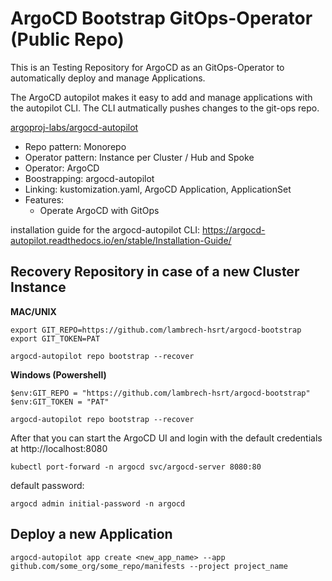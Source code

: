 # ArgoCD Bootstrap GitOps-Operator (Public Repo)

This is an Testing Repository for ArgoCD as an GitOps-Operator to automatically deploy and manage Applications.

The ArgoCD autopilot makes it easy to add and manage applications with the autopilot CLI. The CLI autmatically pushes changes to the git-ops repo.

[argoproj-labs/argocd-autopilot](https://github.com/argoproj-labs/argocd-autopilot)

- Repo pattern: Monorepo
- Operator pattern: Instance per Cluster / Hub and Spoke
- Operator: ArgoCD
- Boostrapping: argocd-autopilot
- Linking: kustomization.yaml, ArgoCD Application, ApplicationSet
- Features:
    - Operate ArgoCD with GitOps

installation guide for the argocd-autopilot CLI: https://argocd-autopilot.readthedocs.io/en/stable/Installation-Guide/

## Recovery Repository in case of a new Cluster Instance

**MAC/UNIX**
```shell
export GIT_REPO=https://github.com/lambrech-hsrt/argocd-bootstrap
export GIT_TOKEN=PAT

argocd-autopilot repo bootstrap --recover
```

**Windows (Powershell)**
```shell
$env:GIT_REPO = "https://github.com/lambrech-hsrt/argocd-bootstrap"
$env:GIT_TOKEN = "PAT"

argocd-autopilot repo bootstrap --recover
```

After that you can start the ArgoCD UI and login with the default credentials at http://localhost:8080
```shell
kubectl port-forward -n argocd svc/argocd-server 8080:80
```

default password:
```shell
argocd admin initial-password -n argocd

```

## Deploy a new Application
```
argocd-autopilot app create <new_app_name> --app github.com/some_org/some_repo/manifests --project project_name
```

